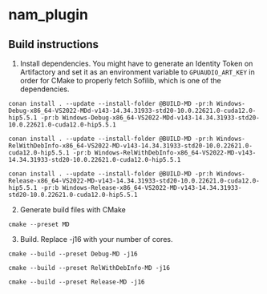 # nam_plugin

## Build instructions

1. Install dependencies. You might have to generate an Identity Token on Artifactory and set it as an environment variable to `GPUAUDIO_ART_KEY` in order for CMake to properly fetch Sofilib, which is one of the dependencies.

```
conan install . --update --install-folder @BUILD-MD -pr:h Windows-Debug-x86_64-VS2022-MDd-v143-14.34.31933-std20-10.0.22621.0-cuda12.0-hip5.5.1 -pr:b Windows-Debug-x86_64-VS2022-MDd-v143-14.34.31933-std20-10.0.22621.0-cuda12.0-hip5.5.1

conan install . --update --install-folder @BUILD-MD -pr:h Windows-RelWithDebInfo-x86_64-VS2022-MD-v143-14.34.31933-std20-10.0.22621.0-cuda12.0-hip5.5.1 -pr:b Windows-RelWithDebInfo-x86_64-VS2022-MD-v143-14.34.31933-std20-10.0.22621.0-cuda12.0-hip5.5.1

conan install . --update --install-folder @BUILD-MD -pr:h Windows-Release-x86_64-VS2022-MD-v143-14.34.31933-std20-10.0.22621.0-cuda12.0-hip5.5.1 -pr:b Windows-Release-x86_64-VS2022-MD-v143-14.34.31933-std20-10.0.22621.0-cuda12.0-hip5.5.1
```

2. Generate build files with CMake

```
cmake --preset MD
```

3. Build. Replace -j16 with your number of cores.

```
cmake --build --preset Debug-MD -j16

cmake --build --preset RelWithDebInfo-MD -j16

cmake --build --preset Release-MD -j16
```
